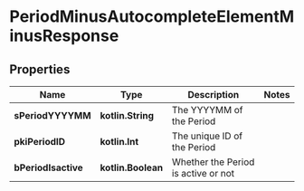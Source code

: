 
# PeriodMinusAutocompleteElementMinusResponse

## Properties
Name | Type | Description | Notes
------------ | ------------- | ------------- | -------------
**sPeriodYYYYMM** | **kotlin.String** | The YYYYMM of the Period | 
**pkiPeriodID** | **kotlin.Int** | The unique ID of the Period | 
**bPeriodIsactive** | **kotlin.Boolean** | Whether the Period is active or not | 



